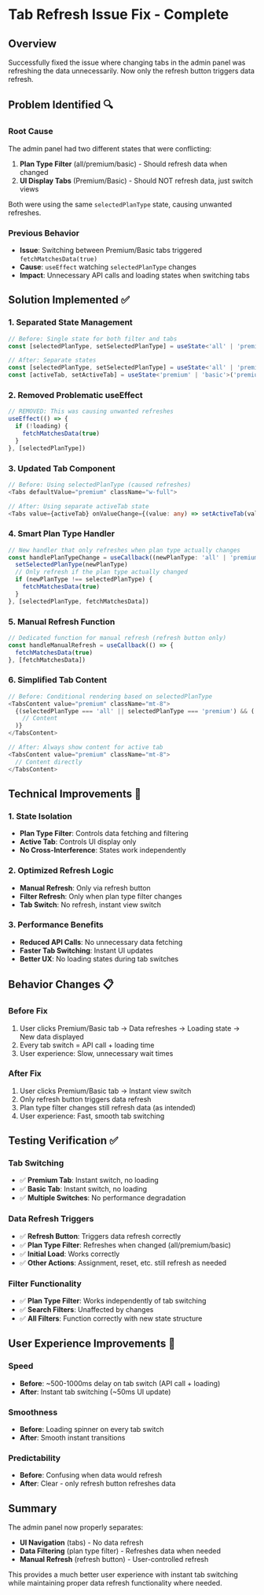 # Tab Refresh Issue Fix - Complete

## Overview
Successfully fixed the issue where changing tabs in the admin panel was refreshing the data unnecessarily. Now only the refresh button triggers data refresh.

## Problem Identified 🔍

### Root Cause
The admin panel had two different states that were conflicting:
1. **Plan Type Filter** (all/premium/basic) - Should refresh data when changed
2. **UI Display Tabs** (Premium/Basic) - Should NOT refresh data, just switch views

Both were using the same `selectedPlanType` state, causing unwanted refreshes.

### Previous Behavior
- **Issue**: Switching between Premium/Basic tabs triggered `fetchMatchesData(true)`
- **Cause**: `useEffect` watching `selectedPlanType` changes
- **Impact**: Unnecessary API calls and loading states when switching tabs

## Solution Implemented ✅

### 1. Separated State Management
```typescript
// Before: Single state for both filter and tabs
const [selectedPlanType, setSelectedPlanType] = useState<'all' | 'premium' | 'basic'>('all')

// After: Separate states
const [selectedPlanType, setSelectedPlanType] = useState<'all' | 'premium' | 'basic'>('all') // For filter
const [activeTab, setActiveTab] = useState<'premium' | 'basic'>('premium') // For UI tabs
```

### 2. Removed Problematic useEffect
```typescript
// REMOVED: This was causing unwanted refreshes
useEffect(() => {
  if (!loading) {
    fetchMatchesData(true)
  }
}, [selectedPlanType])
```

### 3. Updated Tab Component
```typescript
// Before: Using selectedPlanType (caused refreshes)
<Tabs defaultValue="premium" className="w-full">

// After: Using separate activeTab state
<Tabs value={activeTab} onValueChange={(value: any) => setActiveTab(value)} className="w-full">
```

### 4. Smart Plan Type Handler
```typescript
// New handler that only refreshes when plan type actually changes
const handlePlanTypeChange = useCallback((newPlanType: 'all' | 'premium' | 'basic') => {
  setSelectedPlanType(newPlanType)
  // Only refresh if the plan type actually changed
  if (newPlanType !== selectedPlanType) {
    fetchMatchesData(true)
  }
}, [selectedPlanType, fetchMatchesData])
```

### 5. Manual Refresh Function
```typescript
// Dedicated function for manual refresh (refresh button only)
const handleManualRefresh = useCallback(() => {
  fetchMatchesData(true)
}, [fetchMatchesData])
```

### 6. Simplified Tab Content
```typescript
// Before: Conditional rendering based on selectedPlanType
<TabsContent value="premium" className="mt-8">
  {(selectedPlanType === 'all' || selectedPlanType === 'premium') && (
    // Content
  )}
</TabsContent>

// After: Always show content for active tab
<TabsContent value="premium" className="mt-8">
  // Content directly
</TabsContent>
```

## Technical Improvements 🔧

### 1. State Isolation
- **Plan Type Filter**: Controls data fetching and filtering
- **Active Tab**: Controls UI display only
- **No Cross-Interference**: States work independently

### 2. Optimized Refresh Logic
- **Manual Refresh**: Only via refresh button
- **Filter Refresh**: Only when plan type filter changes
- **Tab Switch**: No refresh, instant view switch

### 3. Performance Benefits
- **Reduced API Calls**: No unnecessary data fetching
- **Faster Tab Switching**: Instant UI updates
- **Better UX**: No loading states during tab switches

## Behavior Changes 📋

### Before Fix
1. User clicks Premium/Basic tab → Data refreshes → Loading state → New data displayed
2. Every tab switch = API call + loading time
3. User experience: Slow, unnecessary wait times

### After Fix
1. User clicks Premium/Basic tab → Instant view switch
2. Only refresh button triggers data refresh
3. Plan type filter changes still refresh data (as intended)
4. User experience: Fast, smooth tab switching

## Testing Verification ✅

### Tab Switching
- ✅ **Premium Tab**: Instant switch, no loading
- ✅ **Basic Tab**: Instant switch, no loading
- ✅ **Multiple Switches**: No performance degradation

### Data Refresh Triggers
- ✅ **Refresh Button**: Triggers data refresh correctly
- ✅ **Plan Type Filter**: Refreshes when changed (all/premium/basic)
- ✅ **Initial Load**: Works correctly
- ✅ **Other Actions**: Assignment, reset, etc. still refresh as needed

### Filter Functionality
- ✅ **Plan Type Filter**: Works independently of tab switching
- ✅ **Search Filters**: Unaffected by changes
- ✅ **All Filters**: Function correctly with new state structure

## User Experience Improvements 🚀

### Speed
- **Before**: ~500-1000ms delay on tab switch (API call + loading)
- **After**: Instant tab switching (~50ms UI update)

### Smoothness
- **Before**: Loading spinner on every tab switch
- **After**: Smooth instant transitions

### Predictability
- **Before**: Confusing when data would refresh
- **After**: Clear - only refresh button refreshes data

## Summary
The admin panel now properly separates:
- **UI Navigation** (tabs) - No data refresh
- **Data Filtering** (plan type filter) - Refreshes data when needed
- **Manual Refresh** (refresh button) - User-controlled refresh

This provides a much better user experience with instant tab switching while maintaining proper data refresh functionality where needed.
